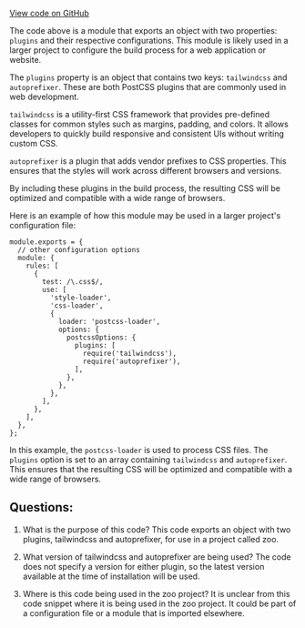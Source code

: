 [View code on GitHub](zoo-labs/zoo/blob/master/foundation/postcss.config.js)

The code above is a module that exports an object with two properties: `plugins` and their respective configurations. This module is likely used in a larger project to configure the build process for a web application or website. 

The `plugins` property is an object that contains two keys: `tailwindcss` and `autoprefixer`. These are both PostCSS plugins that are commonly used in web development. 

`tailwindcss` is a utility-first CSS framework that provides pre-defined classes for common styles such as margins, padding, and colors. It allows developers to quickly build responsive and consistent UIs without writing custom CSS. 

`autoprefixer` is a plugin that adds vendor prefixes to CSS properties. This ensures that the styles will work across different browsers and versions. 

By including these plugins in the build process, the resulting CSS will be optimized and compatible with a wide range of browsers. 

Here is an example of how this module may be used in a larger project's configuration file:

```
module.exports = {
  // other configuration options
  module: {
    rules: [
      {
        test: /\.css$/,
        use: [
          'style-loader',
          'css-loader',
          {
            loader: 'postcss-loader',
            options: {
              postcssOptions: {
                plugins: [
                  require('tailwindcss'),
                  require('autoprefixer'),
                ],
              },
            },
          },
        ],
      },
    ],
  },
};
```

In this example, the `postcss-loader` is used to process CSS files. The `plugins` option is set to an array containing `tailwindcss` and `autoprefixer`. This ensures that the resulting CSS will be optimized and compatible with a wide range of browsers.
## Questions: 
 1. What is the purpose of this code?
   This code exports an object with two plugins, tailwindcss and autoprefixer, for use in a project called zoo.

2. What version of tailwindcss and autoprefixer are being used?
   The code does not specify a version for either plugin, so the latest version available at the time of installation will be used.

3. Where is this code being used in the zoo project?
   It is unclear from this code snippet where it is being used in the zoo project. It could be part of a configuration file or a module that is imported elsewhere.
